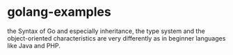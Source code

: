golang-examples
===============

the Syntax of Go and especially inheritance, the type system and the object-oriented characteristics are very differently as in beginner languages like Java and PHP.